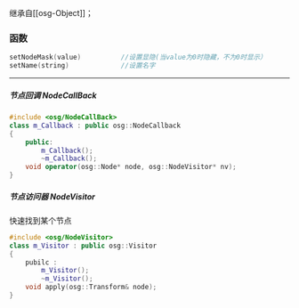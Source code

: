 继承自[[osg-Object]]；

### 函数
```cpp
setNodeMask(value)          //设置显隐(当value为0时隐藏，不为0时显示）
setName(string)             //设置名字
```




***
##### 节点回调 NodeCallBack  
```cpp
#include <osg/NodeCallBack> 
class m_Callback : public osg::NodeCallback
{
	public:
		m_Callback();
		~m_Callback();
	void operator(osg::Node* node, osg::NodeVisitor* nv);
}
```

##### 节点访问器 NodeVisitor
快速找到某个节点
```cpp
#include <osg/NodeVisitor>
class m_Visitor : public osg::Visitor
{
	pubilc :
		m_Visitor();
		~m_Visitor();
	void apply(osg::Transform& node);
}
```

